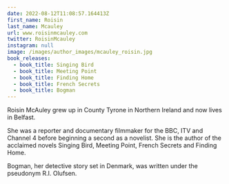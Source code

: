 ```yaml
---
date: 2022-08-12T11:08:57.164413Z
first_name: Roisin
last_name: Mcauley
url: www.roisinmcauley.com
twitter: RoisinMcauley
instagram: null
image: /images/author_images/mcauley_roisin.jpg
book_releases:
  - book_title: Singing Bird
  - book_title: Meeting Point
  - book_title: Finding Home
  - book_title: French Secrets
  - book_title: Bogman
---
```

Roisin McAuley grew up in County Tyrone in Northern Ireland and now lives in Belfast. 

She was a reporter and documentary filmmaker for the BBC, ITV and Channel 4 before beginning a second as a novelist. She is the author of the acclaimed novels Singing Bird, Meeting Point, French Secrets and Finding Home.

Bogman, her detective story set in Denmark, was written under the pseudonym R.I. Olufsen.